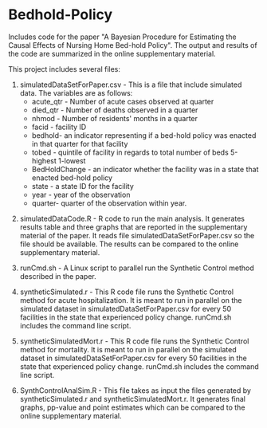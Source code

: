 # Bedhold-Policy
Includes code for the paper "A Bayesian Procedure for Estimating the Causal Effects of Nursing Home Bed-hold Policy". The output and results of the code are summarized in the online supplementary material. 


This project includes several files:

1. simulatedDataSetForPaper.csv - This is a file that include simulated data. The variables are as follows:
    * acute_qtr - Number of acute cases observed at quarter
    * died_qtr - Number of deaths observed in a quarter
    * nhmod - Number of residents' months in a quarter
    * facid - facility ID
    * bedhold- an indicator representing if a bed-hold policy was enacted in that quarter for that facility
    * tobed - quintile of facility in regards to total number of beds 5-highest 1-lowest
    * BedHoldChange - an indicator whether the facility was in a state that enacted bed-hold policy
    * state - a state ID for the facility
    * year - year of the observation
    * quarter- quarter of the observation within year.

2) simulatedDataCode.R - R code to run the main analysis. It generates results table and three graphs that are reported in the supplementary material of the paper. It reads file simulatedDataSetForPaper.csv so the file should be available. The results can be compared to the online supplementary material.

3) runCmd.sh - A Linux script to parallel run the Synthetic Control method described in the paper.

4) syntheticSimulated.r - This R code file runs the Synthetic Control method for acute hospitalization. It is meant to run in parallel on the simulated dataset in simulatedDataSetForPaper.csv for every 50 facilities in the state that experienced policy change. runCmd.sh includes the command line script. 

5) syntheticSimulatedMort.r - This R code file runs the Synthetic Control method for mortality. It is meant to run in parallel on the simulated dataset in simulatedDataSetForPaper.csv for every 50 facilities in the state that experienced policy change. runCmd.sh includes the command line script.

6) SynthControlAnalSim.R - This file takes as input the files generated by syntheticSimulated.r and syntheticSimulatedMort.r. It generates final graphs, pp-value and point estimates which can be compared to the online supplementary material.  
